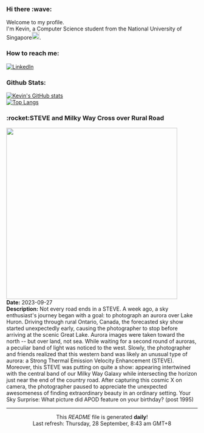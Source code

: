 <h3>Hi there :wave:</h3>

Welcome to my profile.   
I'm Kevin, a Computer Science student from the National University of Singapore<img src="https://img.icons8.com/color/96/000000/singapore-circular.png" width="20px"/>.</p>

<h3>How to reach me: </h3>
<a href="https://www.linkedin.com/in/kevin-foong/"><img alt="LinkedIn" src="https://img.shields.io/badge/linkedin-%230077B5.svg?&style=for-the-badge&logo=linkedin&logoColor=white" /></a> 

<h3>Github Stats: </h3> 

[![Kevin's GitHub stats](https://github-readme-stats.vercel.app/api?username=kevin9foong&theme=tokyonight)](https://github.com/anuraghazra/github-readme-stats) <br/>
[![Top Langs](https://github-readme-stats.vercel.app/api/top-langs/?username=kevin9foong&layout=compact&theme=tokyonight)](https://github.com/anuraghazra/github-readme-stats)

<h3>:rocket:STEVE and Milky Way Cross over Rural Road</h3> 
<img width="450" src="https:&#x2F;&#x2F;apod.nasa.gov&#x2F;apod&#x2F;image&#x2F;2309&#x2F;SteveMw_Clarke_4177.jpg" /><br/>
<b>Date:</b> 2023-09-27<br/>
<b>Description:</b> Not every road ends in a STEVE. A week ago, a sky enthusiast&#39;s journey began with a goal: to photograph an aurora over Lake Huron. Driving through rural Ontario, Canada, the forecasted sky show started unexpectedly early, causing the photographer to stop before arriving at the scenic Great Lake. Aurora images were taken toward the north -- but over land, not sea. While waiting for a second round of auroras, a peculiar band of light was noticed to the west.  Slowly, the photographer and friends realized that this western band was likely an unusual type of aurora: a Strong Thermal Emission Velocity Enhancement (STEVE). Moreover, this STEVE was putting on quite a show: appearing intertwined with the central band of our Milky Way Galaxy while intersecting the horizon just near the end of the country road. After capturing this cosmic X on camera, the photographer paused to appreciate the unexpected awesomeness of finding extraordinary beauty in an ordinary setting.     Your Sky Surprise: What picture did APOD feature on your birthday? (post 1995)<br/>

------------
<p align="center">This <i>README</i> file is generated <b>daily</b>!</br>
Last refresh: Thursday, 28 September, 8:43 am GMT+8<br />
